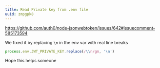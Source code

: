 ```yaml
---
title: Read Private key from .env file
uuid: zmpgpk8
---
```


https://github.com/auth0/node-jsonwebtoken/issues/642#issuecomment-585173594

We fixed it by replacing `\n` in the env var with real line breaks

```js
process.env.JWT_PRIVATE_KEY.replace(/\\n/gm, '\n')
```

Hope this helps someone
